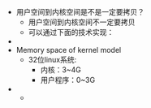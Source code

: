 - 用户空间到内核空间是不是一定要拷贝？
	- 用户空间到内核空间不一定要拷贝
	- 可以通过下面的技术实现：
-
- Memory space of kernel model
	- 32位linux系统:
		- 内核：3~4G
		- 用户程序：0~3G
-
	-